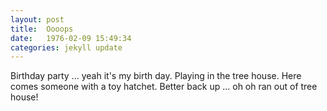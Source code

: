```yaml
---
layout: post
title:  Oooops
date:   1976-02-09 15:49:34
categories: jekyll update
---
```


Birthday party ... yeah it's my birth day.  Playing in the tree house.  Here comes someone with a toy hatchet.  Better back up ... oh oh ran out of tree house! 